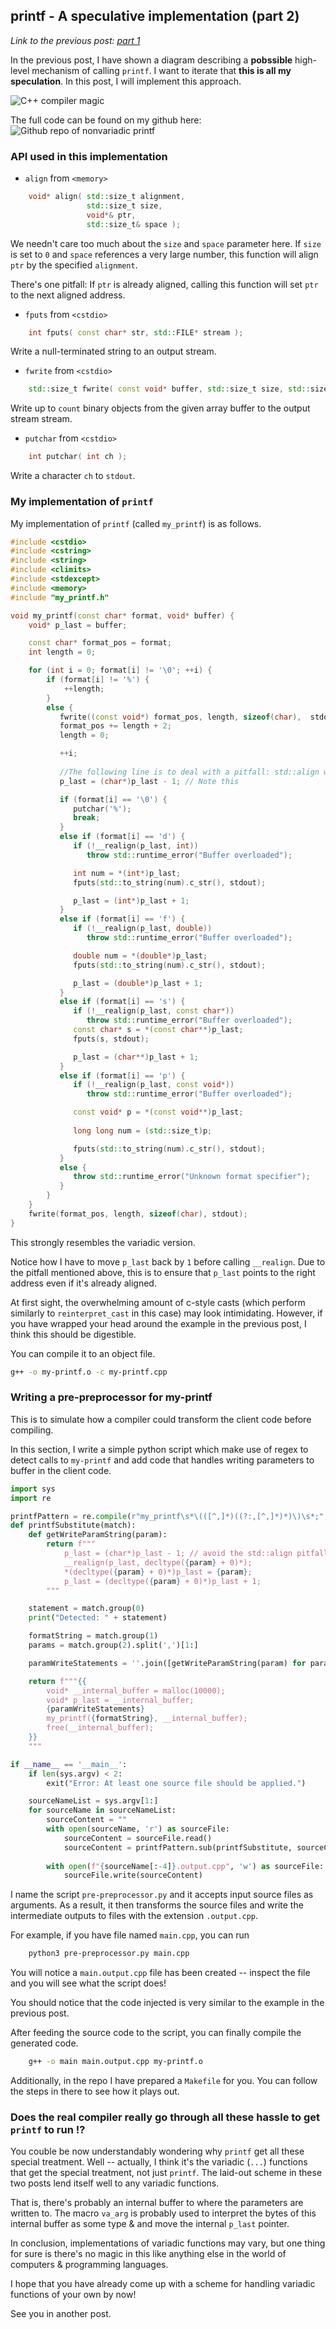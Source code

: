 ## printf - A speculative implementation (part 2)

_Link to the previous post: [part 1](/posts/printf-a-speculative-implementation)_

In the previous post, I have shown a diagram describing a **pobssible** high-level mechanism of calling `printf`. I want to iterate that **this is all my speculation**. In this post, I will implement this approach.

![C++ compiler magic](/printf/c++-compiler.svg)

The full code can be found on my github here: ![Github repo of nonvariadic printf](https://github.com/HuyDNA/nonvariadic-printf)

### API used in this implementation

* `align` from `<memory>`

```C++
    void* align( std::size_t alignment,
                 std::size_t size,
                 void*& ptr,
                 std::size_t& space );
```

We needn't care too much about the `size` and `space` parameter here. If `size` is set to `0` and `space` references a very large number, this function will align `ptr` by the specified `alignment`.

There's one pitfall: If `ptr` is already aligned, calling this function will set `ptr` to the next aligned address.

* `fputs` from `<cstdio>`

```C++
    int fputs( const char* str, std::FILE* stream );
```

Write a null-terminated string to an output stream.

* `fwrite` from `<cstdio>`

```C++
    std::size_t fwrite( const void* buffer, std::size_t size, std::size_t count, std::FILE* stream );
```

Write up to `count` binary objects from the given array buffer to the output stream stream.

* `putchar` from `<cstdio>`

```C++
    int putchar( int ch );
```

Write a character `ch` to `stdout`.

### My implementation of `printf`

My implementation of `printf` (called `my_printf`) is as follows.

```C++
#include <cstdio>
#include <cstring>
#include <string>
#include <climits>
#include <stdexcept>
#include <memory>
#include "my_printf.h"

void my_printf(const char* format, void* buffer) {
    void* p_last = buffer;

    const char* format_pos = format;
    int length = 0;

    for (int i = 0; format[i] != '\0'; ++i) {
        if (format[i] != '%') {
            ++length;
        }
        else {
           fwrite((const void*) format_pos, length, sizeof(char),  stdout);
           format_pos += length + 2;
           length = 0;

           ++i;
           
           //The following line is to deal with a pitfall: std::align would return the next pointer if the pointer is already aligned
           p_last = (char*)p_last - 1; // Note this

           if (format[i] == '\0') {
              putchar('%');
              break;
           }
           else if (format[i] == 'd') {
              if (!__realign(p_last, int))
                 throw std::runtime_error("Buffer overloaded");    

              int num = *(int*)p_last;
              fputs(std::to_string(num).c_str(), stdout);

              p_last = (int*)p_last + 1;
           }
           else if (format[i] == 'f') {
              if (!__realign(p_last, double))
                 throw std::runtime_error("Buffer overloaded");

              double num = *(double*)p_last;
              fputs(std::to_string(num).c_str(), stdout);

              p_last = (double*)p_last + 1;
           }
           else if (format[i] == 's') {
              if (!__realign(p_last, const char*))
                 throw std::runtime_error("Buffer overloaded");
              const char* s = *(const char**)p_last;
              fputs(s, stdout);

              p_last = (char**)p_last + 1;
           }
           else if (format[i] == 'p') {
              if (!__realign(p_last, const void*))
                 throw std::runtime_error("Buffer overloaded");

              const void* p = *(const void**)p_last;
              
              long long num = (std::size_t)p;

              fputs(std::to_string(num).c_str(), stdout); 
           }
           else {
              throw std::runtime_error("Unknown format specifier");
           }
        }
    }
    fwrite(format_pos, length, sizeof(char), stdout);
}
```

This strongly resembles the variadic version.

Notice how I have to move `p_last` back by `1` before calling `__realign`. Due to the pitfall mentioned above, this is to ensure that `p_last` points to the right address even if it's already aligned.

At first sight, the overwhelming amount of c-style casts (which perform similarly to `reinterpret_cast` in this case) may look intimidating. However, if you have wrapped your head around the example in the previous post, I think this should be digestible.

You can compile it to an object file.

```Bash
g++ -o my-printf.o -c my-printf.cpp
```

### Writing a pre-preprocessor for my-printf

This is to simulate how a compiler could transform the client code before compiling.

In this section, I write a simple python script which make use of regex to detect calls to `my-printf` and add code that handles writing parameters to buffer in the client code.

```Python
import sys
import re

printfPattern = re.compile(r"my_printf\s*\(([^,]*)((?:,[^,]*)*)\)\s*;", re.MULTILINE | re.DOTALL)
def printfSubstitute(match):
    def getWriteParamString(param):
        return f"""
            p_last = (char*)p_last - 1; // avoid the std::align pitfall
            __realign(p_last, decltype({param} + 0)*);
            *(decltype({param} + 0)*)p_last = {param};
            p_last = (decltype({param} + 0)*)p_last + 1;
        """

    statement = match.group(0)
    print("Detected: " + statement)

    formatString = match.group(1)
    params = match.group(2).split(',')[1:]

    paramWriteStatements = ''.join([getWriteParamString(param) for param in params])

    return f"""{{
        void* __internal_buffer = malloc(10000);
        void* p_last = __internal_buffer;
        {paramWriteStatements}
        my_printf({formatString}, __internal_buffer);
        free(__internal_buffer);
    }}
    """

if __name__ == '__main__':
    if len(sys.argv) < 2:
        exit("Error: At least one source file should be applied.")

    sourceNameList = sys.argv[1:]
    for sourceName in sourceNameList:
        sourceContent = ""
        with open(sourceName, 'r') as sourceFile:
            sourceContent = sourceFile.read()
            sourceContent = printfPattern.sub(printfSubstitute, sourceContent)
        
        with open(f"{sourceName[:-4]}.output.cpp", 'w') as sourceFile:
            sourceFile.write(sourceContent)
```

I name the script `pre-preprocessor.py` and it accepts input source files as arguments. As a result, it then transforms the source files and write the intermediate outputs to files with the extension `.output.cpp`.

For example, if you have file named `main.cpp`, you can run

```Bash
    python3 pre-preprocessor.py main.cpp
```

You will notice a `main.output.cpp` file has been created -- inspect the file and you will see what the script does!

You should notice that the code injected is very similar to the example in the previous post.

After feeding the source code to the script, you can finally compile the generated code.

```Bash
    g++ -o main main.output.cpp my-printf.o
```

Additionally, in the repo I have prepared a `Makefile` for you. You can follow the steps in there to see how it plays out.

### Does the real compiler really go through all these hassle to get `printf` to run !?

You couble be now understandably wondering why `printf` get all these special treatment. Well -- actually, I think it's the variadic (`...`) functions that get the special treatment, not just `printf`. The laid-out scheme in these two posts lend itself well to any variadic functions.

That is, there's probably an internal buffer to where the parameters are written to. The macro `va_arg` is probably used to interpret the bytes of this internal buffer as some type & and move the internal `p_last` pointer.

In conclusion, implementations of variadic functions may vary, but one thing for sure is there's no magic in this like anything else in the world of computers & programming languages.

I hope that you have already come up with a scheme for handling variadic functions of your own by now!

See you in another post.